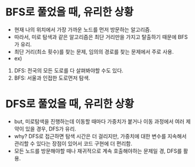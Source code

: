 # BFS로 풀었을 때, 유리한 상황
- 현재 나의 위치에서 가장 가까운 노드를 먼저 방문하는 알고리즘.
- 따라서, 미로 탐색과 같은 알고리즘은 최단 거리만을 가지고 탈출하기 때문에 BFS가 유리.
- 최단 거리(최소 횟수)를 찾는 문제, 임의의 경로를 찾는 문제에서 주로 사용.
- ex)
1. DFS: 전국의 모든 도로를 다 살펴봐야할 수도 있다.
2. BFS: 서울과 인접한 도로먼저 탐색.

# DFS로 풀었을 때, 유리한 상황
- but, 미로탐색을 진행하는데 이동할 때마다 가중치가 붙거나 이동 과정에서 여러 제약이 있을 경우, DFS가 유리.
- why? DFS로 접근하면 탐색 시간은 더 걸리지만, 가중치에 대한 변수를 지속해서 관리할 수 있다는 장점이 있어서 코드 구현에 더 편리함.
- 모든 노드를 방문해야할 때나 재귀적으로 계속 호출해야하는 문제일 경, DFS를 활용.